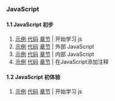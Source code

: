 ###  JavaScript

#### 1.1 JavaScript 初步

1. [示例](https://logicwang.github.io/JS/js/%E4%BB%80%E4%B9%88%E6%98%AFJavascript/1.html)
[代码](https://github.com/logicwang/JS/blob/main/js/%E4%BB%80%E4%B9%88%E6%98%AFJavascript/1.html)
[章节](https://developer.mozilla.org/zh-CN/docs/Learn/JavaScript/First_steps/What_is_JavaScript) |
开始学习 js
2. [示例](https://logicwang.github.io/JS/js/%E4%BB%80%E4%B9%88%E6%98%AFJavascript/2.html)
[代码](https://github.com/logicwang/JS/blob/main/js/%E4%BB%80%E4%B9%88%E6%98%AFJavascript/2.html)
[章节](https://developer.mozilla.org/zh-CN/docs/Learn/JavaScript/First_steps/What_is_JavaScript) |
外部 JavaScript
3. [示例](https://logicwang.github.io/JS/js/%E4%BB%80%E4%B9%88%E6%98%AFJavascript/3.html)
[代码](https://github.com/logicwang/JS/blob/main/js/%E4%BB%80%E4%B9%88%E6%98%AFJavascript/3.html)
[章节](https://developer.mozilla.org/zh-CN/docs/Learn/JavaScript/First_steps/What_is_JavaScript) |
内部 JavaScript
4. [示例](https://logicwang.github.io/JS/js/%E4%BB%80%E4%B9%88%E6%98%AFJavascript/4.html)
[代码](https://github.com/logicwang/JS/blob/main/js/%E4%BB%80%E4%B9%88%E6%98%AFJavascript/4.html)
[章节](https://developer.mozilla.org/zh-CN/docs/Learn/JavaScript/First_steps/What_is_JavaScript) |
在JavaScript添加注释

#### 1.2 JavaScript 初体验

1. [示例](https://logicwang.github.io/JS/js/1.html)
[代码](https://github.com/logicwang/JS/blob/main/js/1.html)
[章节](https://developer.mozilla.org/zh-CN/docs/Learn/JavaScript/First_steps/What_is_JavaScript) |
开始学习 js